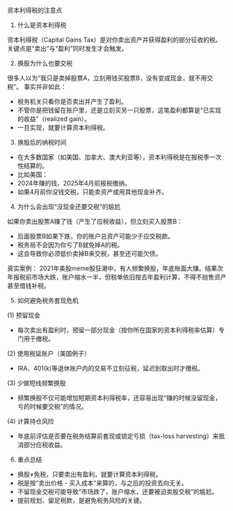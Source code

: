 资本利得税的注意点

1. 什么是资本利得税

资本利得税（Capital Gains Tax）是对你卖出资产并获得盈利的部分征收的税。
关键点是“卖出”与“盈利”同时发生才会触发。


2. 换股为什么也要交税

很多人以为“我只是卖掉股票A，立刻用钱买股票B，没有变成现金，就不用交税”。
事实并非如此：
- 税务机关只看你是否卖出并产生了盈利。
- 不管你是把钱留在账户里，还是立刻买另一只股票，这笔盈利都算是“已实现的收益”（realized gain）。
- 一旦实现，就要计算资本利得税。


3. 换股后的纳税时间
- 在大多数国家（如美国、加拿大、澳大利亚等），资本利得税是在报税季一次性结算的。
- 比如美国：
- 2024年赚的钱，2025年4月前报税缴纳。
- 如果4月前你没钱交税，只能卖资产或用其他现金补齐。


4. 为什么会出现“没现金还要交税”的尴尬

如果你卖出股票A赚了钱（产生了应税收益），但立刻买入股票B：
- 后面股票B如果下跌，你的账户总资产可能少于应交税款。
- 税务局不会因为你亏了B就免掉A的税。
- 这会导致你必须低价卖掉B来交税，甚至还可能欠债。

真实案例：
2021年美股meme股狂潮中，有人频繁换股，年底账面大赚。结果次年报税前市场大跌，账户缩水一半，但税单依旧按去年盈利计算，不得不抛售资产甚至借钱补税。


5. 如何避免税务套现危机

(1) 预留现金
- 每次卖出有盈利时，预留一部分现金（按你所在国家的资本利得税率估算）专门用于缴税。

(2) 使用税延账户（美国例子）
- IRA、401(k)等退休账户内的交易不立刻征税，延迟到取出时才缴税。

(3) 少做短线频繁换股
- 频繁换股不仅可能增加短期资本利得税率，还容易出现“赚的时候没留现金，亏的时候要交税”的情况。

(4) 计算持仓风险
- 年底前评估是否要在税务结算前套现或锁定亏损（tax-loss harvesting）来抵消部分应税收益。


6. 重点总结
- 换股≠免税，只要卖出有盈利，就要计算资本利得税。
- 税是按“卖出价格 - 买入成本”来算的，与之后的投资去向无关。
- 不留现金交税可能导致“市场跌了，账户缩水，还要被迫卖股交税”的尴尬。
- 提前规划、留足税款，是避免税务风险的关键。

